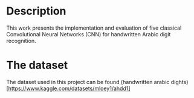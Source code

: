# Description 
This work presents the implementation and evaluation of five classical Convolutional Neural Networks (CNN) for handwritten Arabic digit recognition. 

# The dataset
The dataset used in this project can be found (handwritten arabic dights)[https://www.kaggle.com/datasets/mloey1/ahdd1]
